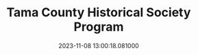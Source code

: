---
date: &id001 2023-11-08 13:00:18.081000
dateRange: Nov 8
draft: false
mpaaRating: Not Rated
oneSheet: /img/perry-township-cemeteries-flier.png
performanceList:
  performance:
  - date: *id001
    format: 2D
    note: ''
runningTime: 60
shortTitle: Perry Township Cemeteries
showType: Meeting
studioInfo:
  studio: Not Specified
  studioFee: 0
  studioPercentage: 0
title: Tama County Historical Society Program
---